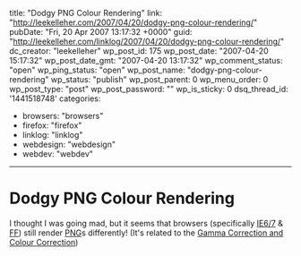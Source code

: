 title: "Dodgy PNG Colour Rendering"
link: "http://leekelleher.com/2007/04/20/dodgy-png-colour-rendering/"
pubDate: "Fri, 20 Apr 2007 13:17:32 +0000"
guid: "http://leekelleher.com/linklog/2007/04/20/dodgy-png-colour-rendering/"
dc_creator: "leekelleher"
wp_post_id: 175
wp_post_date: "2007-04-20 15:17:32"
wp_post_date_gmt: "2007-04-20 13:17:32"
wp_comment_status: "open"
wp_ping_status: "open"
wp_post_name: "dodgy-png-colour-rendering"
wp_status: "publish"
wp_post_parent: 0
wp_menu_order: 0
wp_post_type: "post"
wp_post_password: ""
wp_is_sticky: 0
dsq_thread_id: '1441518748'
categories:
  - browsers: "browsers"
  - firefox: "firefox"
  - linklog: "linklog"
  - webdesign: "webdesign"
  - webdev: "webdev"

---

# Dodgy PNG Colour Rendering

I thought I was going mad, but it seems that browsers (specifically <a href="http://www.microsoft.com/windows/products/winfamily/ie/default.mspx">IE6/7</a> & <a href="http://www.spreadfirefox.com/?q=affiliates&id=192858&t=219" title="Firefox">FF</a>) still render <a href="http://en.wikipedia.org/wiki/PNG">PNG</a>s differently! (It's related to the <a href="http://www.hanselman.com/blog/GammaCorrectionAndColorCorrectionPNGIsStillTooHard.aspx">Gamma Correction and Colour Correction</a>)